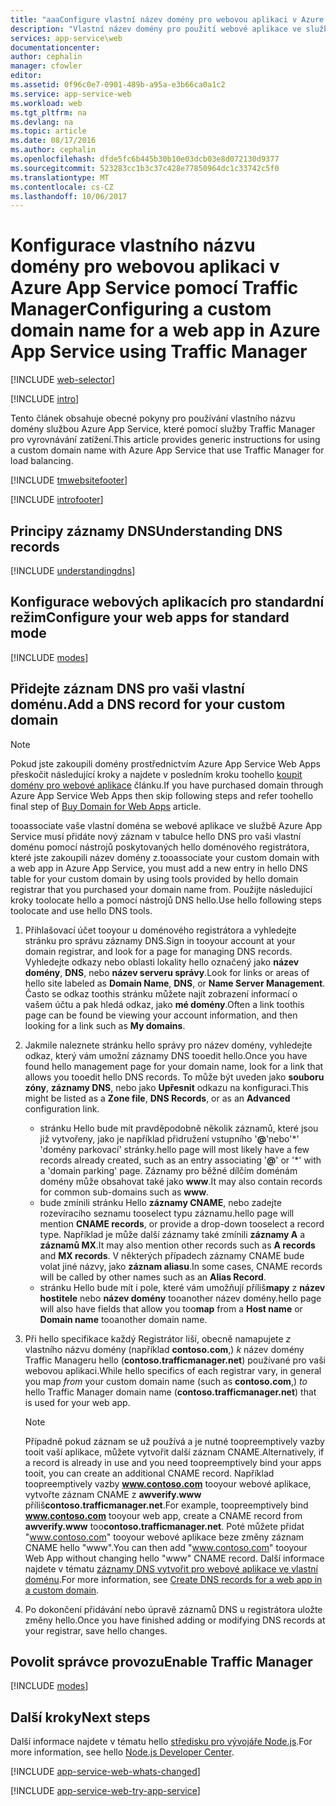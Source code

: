 ```yaml
---
title: "aaaConfigure vlastní název domény pro webovou aplikaci v Azure App Service, která používá Traffic Manager pro vyrovnávání zatížení."
description: "Vlastní název domény pro použití webové aplikace ve službě Azure App Service, která zahrnuje Traffic Manager pro vyrovnávání zatížení."
services: app-service\web
documentationcenter: 
author: cephalin
manager: cfowler
editor: 
ms.assetid: 0f96c0e7-0901-489b-a95a-e3b66ca0a1c2
ms.service: app-service-web
ms.workload: web
ms.tgt_pltfrm: na
ms.devlang: na
ms.topic: article
ms.date: 08/17/2016
ms.author: cephalin
ms.openlocfilehash: dfde5fc6b445b30b10e03dcb03e8d072130d9377
ms.sourcegitcommit: 523283cc1b3c37c428e77850964dc1c33742c5f0
ms.translationtype: MT
ms.contentlocale: cs-CZ
ms.lasthandoff: 10/06/2017
---
```

# <a name="configuring-a-custom-domain-name-for-a-web-app-in-azure-app-service-using-traffic-manager"></a><span data-ttu-id="3dfde-103">Konfigurace vlastního názvu domény pro webovou aplikaci v Azure App Service pomocí Traffic Manager</span><span class="sxs-lookup"><span data-stu-id="3dfde-103">Configuring a custom domain name for a web app in Azure App Service using Traffic Manager</span></span>
[!INCLUDE [web-selector](../../includes/websites-custom-domain-selector.md)]

[!INCLUDE [intro](../../includes/custom-dns-web-site-intro-traffic-manager.md)]

<span data-ttu-id="3dfde-104">Tento článek obsahuje obecné pokyny pro používání vlastního názvu domény službou Azure App Service, které pomocí služby Traffic Manager pro vyrovnávání zatížení.</span><span class="sxs-lookup"><span data-stu-id="3dfde-104">This article provides generic instructions for using a custom domain name with Azure App Service that use Traffic Manager for load balancing.</span></span>

[!INCLUDE [tmwebsitefooter](../../includes/custom-dns-web-site-traffic-manager-notes.md)]

[!INCLUDE [introfooter](../../includes/custom-dns-web-site-intro-notes.md)]

<a name="understanding-records"></a>

## <a name="understanding-dns-records"></a><span data-ttu-id="3dfde-105">Principy záznamy DNS</span><span class="sxs-lookup"><span data-stu-id="3dfde-105">Understanding DNS records</span></span>
[!INCLUDE [understandingdns](../../includes/custom-dns-web-site-understanding-dns-traffic-manager.md)]

<a name="bkmk_configsharedmode"></a>

## <a name="configure-your-web-apps-for-standard-mode"></a><span data-ttu-id="3dfde-106">Konfigurace webových aplikacích pro standardní režim</span><span class="sxs-lookup"><span data-stu-id="3dfde-106">Configure your web apps for standard mode</span></span>
[!INCLUDE [modes](../../includes/custom-dns-web-site-modes-traffic-manager.md)]

<a name="bkmk_configurecname"></a>

## <a name="add-a-dns-record-for-your-custom-domain"></a><span data-ttu-id="3dfde-107">Přidejte záznam DNS pro vaši vlastní doménu.</span><span class="sxs-lookup"><span data-stu-id="3dfde-107">Add a DNS record for your custom domain</span></span>
> [!NOTE]
> <span data-ttu-id="3dfde-108">Pokud jste zakoupili domény prostřednictvím Azure App Service Web Apps přeskočit následující kroky a najdete v posledním kroku toohello [koupit domény pro webové aplikace](custom-dns-web-site-buydomains-web-app.md) článku.</span><span class="sxs-lookup"><span data-stu-id="3dfde-108">If you have purchased domain through Azure App Service Web Apps then skip following steps and refer toohello final step of [Buy Domain for Web Apps](custom-dns-web-site-buydomains-web-app.md) article.</span></span>
> 
> 

<span data-ttu-id="3dfde-109">tooassociate vaše vlastní doména se webové aplikace ve službě Azure App Service musí přidáte nový záznam v tabulce hello DNS pro vaši vlastní doménu pomocí nástrojů poskytovaných hello doménového registrátora, které jste zakoupili název domény z.</span><span class="sxs-lookup"><span data-stu-id="3dfde-109">tooassociate your custom domain with a web app in Azure App Service, you must add a new entry in hello DNS table for your custom domain by using tools provided by hello domain registrar that you purchased your domain name from.</span></span> <span data-ttu-id="3dfde-110">Použijte následující kroky toolocate hello a pomocí nástrojů DNS hello.</span><span class="sxs-lookup"><span data-stu-id="3dfde-110">Use hello following steps toolocate and use hello DNS tools.</span></span>

1. <span data-ttu-id="3dfde-111">Přihlašovací účet tooyour u doménového registrátora a vyhledejte stránku pro správu záznamy DNS.</span><span class="sxs-lookup"><span data-stu-id="3dfde-111">Sign in tooyour account at your domain registrar, and look for a page for managing DNS records.</span></span> <span data-ttu-id="3dfde-112">Vyhledejte odkazy nebo oblasti lokality hello označený jako **název domény**, **DNS**, nebo **název serveru správy**.</span><span class="sxs-lookup"><span data-stu-id="3dfde-112">Look for links or areas of hello site labeled as **Domain Name**, **DNS**, or **Name Server Management**.</span></span> <span data-ttu-id="3dfde-113">Často se odkaz toothis stránku můžete najít zobrazení informací o vašem účtu a pak hledá odkaz, jako **mé domény**.</span><span class="sxs-lookup"><span data-stu-id="3dfde-113">Often a link toothis page can be found be viewing your account information, and then looking for a link such as **My domains**.</span></span>
2. <span data-ttu-id="3dfde-114">Jakmile naleznete stránku hello správy pro název domény, vyhledejte odkaz, který vám umožní záznamy DNS tooedit hello.</span><span class="sxs-lookup"><span data-stu-id="3dfde-114">Once you have found hello management page for your domain name, look for a link that allows you tooedit hello DNS records.</span></span> <span data-ttu-id="3dfde-115">To může být uveden jako **souboru zóny**, **záznamy DNS**, nebo jako **Upřesnit** odkazu na konfiguraci.</span><span class="sxs-lookup"><span data-stu-id="3dfde-115">This might be listed as a **Zone file**, **DNS Records**, or as an **Advanced** configuration link.</span></span>
   
   * <span data-ttu-id="3dfde-116">stránku Hello bude mít pravděpodobně několik záznamů, které jsou již vytvořeny, jako je například přidružení vstupního '**@**'nebo'\*' 'domény parkovací' stránky.</span><span class="sxs-lookup"><span data-stu-id="3dfde-116">hello page will most likely have a few records already created, such as an entry associating '**@**' or '\*' with a 'domain parking' page.</span></span> <span data-ttu-id="3dfde-117">Záznamy pro běžné dílčím doménám domény může obsahovat také jako **www**.</span><span class="sxs-lookup"><span data-stu-id="3dfde-117">It may also contain records for common sub-domains such as **www**.</span></span>
   * <span data-ttu-id="3dfde-118">bude zmínili stránku Hello **záznamy CNAME**, nebo zadejte rozevíracího seznamu tooselect typu záznamu.</span><span class="sxs-lookup"><span data-stu-id="3dfde-118">hello page will mention **CNAME records**, or provide a drop-down tooselect a record type.</span></span> <span data-ttu-id="3dfde-119">Například je může další záznamy také zmínili **záznamy A** a **záznamů MX**.</span><span class="sxs-lookup"><span data-stu-id="3dfde-119">It may also mention other records such as **A records** and **MX records**.</span></span> <span data-ttu-id="3dfde-120">V některých případech záznamy CNAME bude volat jiné názvy, jako **záznam aliasu**.</span><span class="sxs-lookup"><span data-stu-id="3dfde-120">In some cases, CNAME records will be called by other names such as an **Alias Record**.</span></span>
   * <span data-ttu-id="3dfde-121">stránku Hello bude mít i pole, které vám umožňují příliš**mapy** z **název hostitele** nebo **název domény** tooanother název domény.</span><span class="sxs-lookup"><span data-stu-id="3dfde-121">hello page will also have fields that allow you too**map** from a **Host name** or **Domain name** tooanother domain name.</span></span>
3. <span data-ttu-id="3dfde-122">Při hello specifikace každý Registrátor liší, obecně namapujete *z* vlastního názvu domény (například **contoso.com**,) *k* název domény Traffic Manageru hello (**contoso.trafficmanager.net**) používané pro vaši webovou aplikaci.</span><span class="sxs-lookup"><span data-stu-id="3dfde-122">While hello specifics of each registrar vary, in general you map *from* your custom domain name (such as **contoso.com**,) *to* hello Traffic Manager domain name (**contoso.trafficmanager.net**) that is used for your web app.</span></span>
   
   > [!NOTE]
   > <span data-ttu-id="3dfde-123">Případně pokud záznam se už používá a je nutné toopreemptively vazby tooit vaší aplikace, můžete vytvořit další záznam CNAME.</span><span class="sxs-lookup"><span data-stu-id="3dfde-123">Alternatively, if a record is already in use and you need toopreemptively bind your apps tooit, you can create an additional CNAME record.</span></span> <span data-ttu-id="3dfde-124">Například toopreemptively vazby **www.contoso.com** tooyour webové aplikace, vytvořte záznam CNAME z **awverify.www** příliš**contoso.trafficmanager.net**.</span><span class="sxs-lookup"><span data-stu-id="3dfde-124">For example, toopreemptively bind **www.contoso.com** tooyour web app, create a CNAME record from **awverify.www** too**contoso.trafficmanager.net**.</span></span> <span data-ttu-id="3dfde-125">Poté můžete přidat "www.contoso.com" tooyour webové aplikace beze změny záznam CNAME hello "www".</span><span class="sxs-lookup"><span data-stu-id="3dfde-125">You can then add "www.contoso.com" tooyour Web App without changing hello "www" CNAME record.</span></span> <span data-ttu-id="3dfde-126">Další informace najdete v tématu [záznamy DNS vytvořit pro webové aplikace ve vlastní doménu][CREATEDNS].</span><span class="sxs-lookup"><span data-stu-id="3dfde-126">For more information, see [Create DNS records for a web app in a custom domain][CREATEDNS].</span></span>
   > 
   > 
4. <span data-ttu-id="3dfde-127">Po dokončení přidávání nebo úpravě záznamů DNS u registrátora uložte změny hello.</span><span class="sxs-lookup"><span data-stu-id="3dfde-127">Once you have finished adding or modifying DNS records at your registrar, save hello changes.</span></span>

<a name="enabledomain"></a>

## <a name="enable-traffic-manager"></a><span data-ttu-id="3dfde-128">Povolit správce provozu</span><span class="sxs-lookup"><span data-stu-id="3dfde-128">Enable Traffic Manager</span></span>
[!INCLUDE [modes](../../includes/custom-dns-web-site-enable-on-traffic-manager.md)]

## <a name="next-steps"></a><span data-ttu-id="3dfde-129">Další kroky</span><span class="sxs-lookup"><span data-stu-id="3dfde-129">Next steps</span></span>
<span data-ttu-id="3dfde-130">Další informace najdete v tématu hello [středisku pro vývojáře Node.js](/develop/nodejs/).</span><span class="sxs-lookup"><span data-stu-id="3dfde-130">For more information, see hello [Node.js Developer Center](/develop/nodejs/).</span></span>

[!INCLUDE [app-service-web-whats-changed](../../includes/app-service-web-whats-changed.md)]

[!INCLUDE [app-service-web-try-app-service](../../includes/app-service-web-try-app-service.md)]

<!-- URL List -->

[CREATEDNS]: ../dns/dns-web-sites-custom-domain.md
